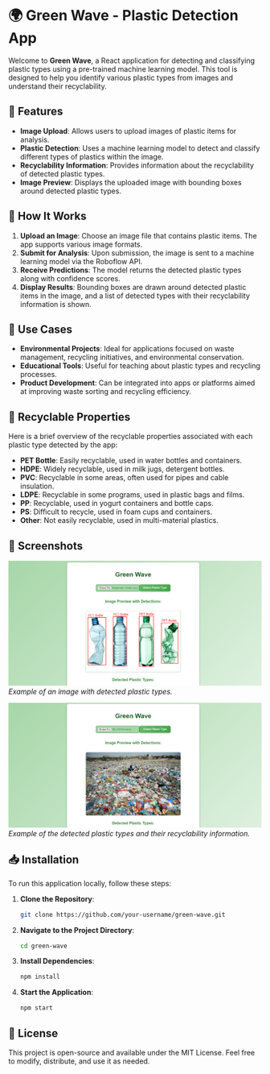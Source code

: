 # 🌍 Green Wave - Plastic Detection App

Welcome to **Green Wave**, a React application for detecting and classifying plastic types using a pre-trained machine learning model. This tool is designed to help you identify various plastic types from images and understand their recyclability.

## 🚀 Features

- **Image Upload**: Allows users to upload images of plastic items for analysis.
- **Plastic Detection**: Uses a machine learning model to detect and classify different types of plastics within the image.
- **Recyclability Information**: Provides information about the recyclability of detected plastic types.
- **Image Preview**: Displays the uploaded image with bounding boxes around detected plastic types.

## 🔧 How It Works

1. **Upload an Image**: Choose an image file that contains plastic items. The app supports various image formats.
2. **Submit for Analysis**: Upon submission, the image is sent to a machine learning model via the Roboflow API.
3. **Receive Predictions**: The model returns the detected plastic types along with confidence scores.
4. **Display Results**: Bounding boxes are drawn around detected plastic items in the image, and a list of detected types with their recyclability information is shown.

## 🎯 Use Cases

- **Environmental Projects**: Ideal for applications focused on waste management, recycling initiatives, and environmental conservation.
- **Educational Tools**: Useful for teaching about plastic types and recycling processes.
- **Product Development**: Can be integrated into apps or platforms aimed at improving waste sorting and recycling efficiency.

## 📜 Recyclable Properties

Here is a brief overview of the recyclable properties associated with each plastic type detected by the app:

- **PET Bottle**: Easily recyclable, used in water bottles and containers.
- **HDPE**: Widely recyclable, used in milk jugs, detergent bottles.
- **PVC**: Recyclable in some areas, often used for pipes and cable insulation.
- **LDPE**: Recyclable in some programs, used in plastic bags and films.
- **PP**: Recyclable, used in yogurt containers and bottle caps.
- **PS**: Difficult to recycle, used in foam cups and containers.
- **Other**: Not easily recyclable, used in multi-material plastics.

## 📸 Screenshots

![Image Preview](./img/img1.png)
_Example of an image with detected plastic types._

![Detected Plastics](./img/img2.png)
_Example of the detected plastic types and their recyclability information._

## 📥 Installation

To run this application locally, follow these steps:

1. **Clone the Repository**:

   ```bash
   git clone https://github.com/your-username/green-wave.git
   ```

2. **Navigate to the Project Directory**:

   ```bash
   cd green-wave
   ```

3. **Install Dependencies**:

   ```bash
   npm install
   ```

4. **Start the Application**:
   ```bash
   npm start
   ```

## 📝 License

This project is open-source and available under the MIT License. Feel free to modify, distribute, and use it as needed.
